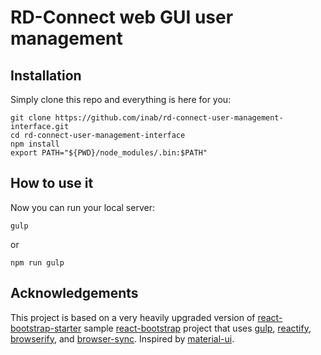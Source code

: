 # RD-Connect web GUI user management


## Installation

Simply clone this repo and everything is here for you:

```
git clone https://github.com/inab/rd-connect-user-management-interface.git
cd rd-connect-user-management-interface
npm install
export PATH="${PWD}/node_modules/.bin:$PATH"
```

## How to use it

Now you can run your local server:
```
gulp
```

or

```
npm run gulp
```

## Acknowledgements
This project is based on a very heavily upgraded version of [react-bootstrap-starter](https://github.com/jogleasonjr/react-bootstrap-starter) sample [react-bootstrap](https://github.com/react-bootstrap/react-bootstrap/) project that uses [gulp](https://github.com/gulpjs/gulp), [reactify](https://github.com/andreypopp/reactify), [browserify](https://github.com/substack/node-browserify), and [browser-sync](https://github.com/BrowserSync/browser-sync). Inspired by [material-ui](https://github.com/callemall/material-ui).
